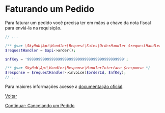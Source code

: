 # Faturando um Pedido

Para faturar um pedido você precisa ter em mãos a chave da nota fiscal para enviá-la na requisição.

```php
// ...

/** @var \SkyHub\Api\Handler\Request\Sales\OrderHandler $requestHandler */
$requestHandler = $api->order();

$nfKey = '99999999999999999999999999999999999999999999';

/** @var SkyHub\Api\Handler\Response\HandlerInterface $response */
$response = $requestHandler->invoice($orderId, $nfKey);
// ...
```

Para maiores informações acesse a [documentação oficial](https://skyhub.gelato.io/docs/versions/1.1/resources/orders/endpoints/faturar-um-pedido).

[Voltar](../../../README.md)

[Continuar: Cancelando um Pedido](CANCEL.md)
